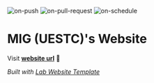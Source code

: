 
  ![on-push](../../actions/workflows/on-push.yaml/badge.svg)
  ![on-pull-request](../../actions/workflows/on-pull-request.yaml/badge.svg)
  ![on-schedule](../../actions/workflows/on-schedule.yaml/badge.svg)

  # MIG (UESTC)'s Website

  Visit **[website url](#)** 🚀

  _Built with [Lab Website Template](https://greene-lab.gitbook.io/lab-website-template-docs)_

